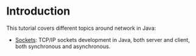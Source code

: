 # Introduction
This tutorial covers different topics around network in Java:
- [Sockets](https://github.com/ManuMyGit/CodingTutorials/tree/main/network/sockets): TCP/IP sockets development in Java, both server and client, both synchronous and asynchronous.